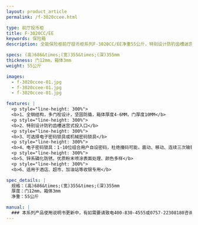 ```yaml
---
layout: product_article
permalink: /f-3020ccee.html

type: 前厅投币柜
title: F-3020CC/EE
keywords: 保险箱
description: 全能保险柜前厅投币柜系列F-3020CC/EE净重55公斤，特别设计防钓齿槽迷宫式投入口，锌系磷化防锈、优质粉末喷涂表面处理、颜色多样。

specs: (高)686&times;(宽)355&times;(深)355mm
thickness: 门12mm，箱体3mm
weight: 55公斤

images:
  - f-3020ccee-01.jpg
  - f-3020ccee-01.jpg
  - f-3020ccee-01.jpg

features: |
  <p style="line-height: 300%">
  <b>1、全钢结构，多门栓设计，坚固防撬，箱体厚度4-6MM，门厚度10MM</b>
  <p style="line-height: 300%">
  <b>2、特别设计防钓齿槽迷宫式投入口</b>
  <p style="line-height: 300%">
  <b>3、可选择电子密码锁具或机械密码锁具</b>
  <p style="line-height: 300%">
  <b>4、电子密码锁具：1-10位组合用户自设密码，杜绝撞码可能，震动、移动、连续三次输错密码自动报警（音量达100分贝），可选装联网报警功能</b>
  <p style="line-height: 300%">
  <b>5、锌系磷化防锈、优质粉末喷涂表面处理、颜色多样</b>
  <p style="line-height: 300%">
  <b>6、适用于酒店、超市、加油站等收银专用</b>

spec_details: |
  规格：(高)686&times;(宽)355&times;(深)355mm  
  厚度：门12mm，箱体3mm  
  净重：55公斤

manual: |
  ### 本系列产品使用说明书更新中，有如需要请致电400-830-4555或0757-22308180咨询，谢谢！
---
```

